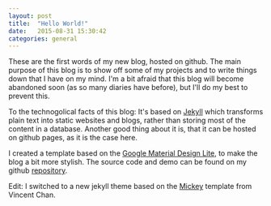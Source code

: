 ```yaml
---
layout: post
title:  "Hello World!"
date:   2015-08-31 15:30:42
categories: general
---
```


These are the first words of my new blog, hosted on github. The main purpose of this blog is to show off some of my projects
and to write things down that I have on my mind. I'm a bit afraid that this blog will become abandoned soon (as so many
diaries have before), but I'll do my best to prevent this.

To the technogolical facts of this blog: It's based on [Jekyll][jekyll] which transforms plain text into static
websites and blogs, rather than storing most of the content in a database. Another good thing about it is, that it can be
hosted on github pages, as it is the case here.

I created a template based on the [Google Material Design Lite][mdl], to make the blog a bit more stylish.
The source code and demo can be found on my github [repository][jekyll-mdl-repo].

Edit: I switched to a new jekyll theme based on the [Mickey][mickey] template from Vincent Chan.

[jekyll]:      http://jekyllrb.com
[mdl]:   http://getmdl.io
[jekyll-mdl-repo]: https://github.com/achim-k/jekyll-mdl
[mickey]: https://github.com/vincentchan/mickey
